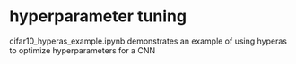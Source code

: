 # hyperparameter tuning

cifar10_hyperas_example.ipynb demonstrates an example of using hyperas to optimize hyperparameters for a CNN
